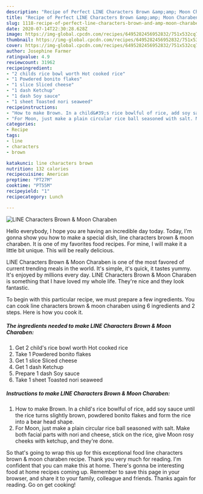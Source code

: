 ```yaml
---
description: "Recipe of Perfect LINE Characters Brown &amp;amp; Moon Charaben"
title: "Recipe of Perfect LINE Characters Brown &amp;amp; Moon Charaben"
slug: 1118-recipe-of-perfect-line-characters-brown-and-amp-moon-charaben
date: 2020-07-14T22:30:28.628Z
image: https://img-global.cpcdn.com/recipes/6495282456952832/751x532cq70/line-characters-brown-moon-charaben-recipe-main-photo.jpg
thumbnail: https://img-global.cpcdn.com/recipes/6495282456952832/751x532cq70/line-characters-brown-moon-charaben-recipe-main-photo.jpg
cover: https://img-global.cpcdn.com/recipes/6495282456952832/751x532cq70/line-characters-brown-moon-charaben-recipe-main-photo.jpg
author: Josephine Farmer
ratingvalue: 4.9
reviewcount: 31962
recipeingredient:
- "2 childs rice bowl worth Hot cooked rice"
- "1 Powdered bonito flakes"
- "1 slice Sliced cheese"
- "1 dash Ketchup"
- "1 dash Soy sauce"
- "1 sheet Toasted nori seaweed"
recipeinstructions:
- "How to make Brown. In a child&#39;s rice bowlful of rice, add soy sauce until the rice turns slightly brown, powdered bonito flakes and form the rice into a bear head shape."
- "For Moon, just make a plain circular rice ball seasoned with salt. Make both facial parts with nori and cheese, stick on the rice, give Moon rosy cheeks with ketchup, and they&#39;re done."
categories:
- Recipe
tags:
- line
- characters
- brown

katakunci: line characters brown 
nutrition: 132 calories
recipecuisine: American
preptime: "PT27M"
cooktime: "PT55M"
recipeyield: "1"
recipecategory: Lunch

---
```



![LINE Characters Brown &amp; Moon Charaben](https://img-global.cpcdn.com/recipes/6495282456952832/751x532cq70/line-characters-brown-moon-charaben-recipe-main-photo.jpg)

Hello everybody, I hope you are having an incredible day today. Today, I'm gonna show you how to make a special dish, line characters brown &amp; moon charaben. It is one of my favorites food recipes. For mine, I will make it a little bit unique. This will be really delicious.



LINE Characters Brown &amp; Moon Charaben is one of the most favored of current trending meals in the world. It's simple, it's quick, it tastes yummy. It's enjoyed by millions every day. LINE Characters Brown &amp; Moon Charaben is something that I have loved my whole life. They're nice and they look fantastic.


To begin with this particular recipe, we must prepare a few ingredients. You can cook line characters brown &amp; moon charaben using 6 ingredients and 2 steps. Here is how you cook it.

<!--inarticleads1-->

##### The ingredients needed to make LINE Characters Brown &amp; Moon Charaben:

1. Get 2 child&#39;s rice bowl worth Hot cooked rice
1. Take 1 Powdered bonito flakes
1. Get 1 slice Sliced cheese
1. Get 1 dash Ketchup
1. Prepare 1 dash Soy sauce
1. Take 1 sheet Toasted nori seaweed




<!--inarticleads2-->

##### Instructions to make LINE Characters Brown &amp; Moon Charaben:

1. How to make Brown. In a child&#39;s rice bowlful of rice, add soy sauce until the rice turns slightly brown, powdered bonito flakes and form the rice into a bear head shape.
1. For Moon, just make a plain circular rice ball seasoned with salt. Make both facial parts with nori and cheese, stick on the rice, give Moon rosy cheeks with ketchup, and they&#39;re done.




So that's going to wrap this up for this exceptional food line characters brown &amp; moon charaben recipe. Thank you very much for reading. I'm confident that you can make this at home. There's gonna be interesting food at home recipes coming up. Remember to save this page in your browser, and share it to your family, colleague and friends. Thanks again for reading. Go on get cooking!
